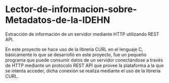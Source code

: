 # Lector-de-informacion-sobre-Metadatos-de-la-IDEHN
Extracción de información de un servidor mediante HTTP utilizando REST API.

En este proyecto se hace uso de la librería CURL en el lenguaje C, básicamente lo que se desarrolló en este proyecto, 
fue un pequeño programa que puede consumir datos de un servidor conectándose a través de HTTP mediante un protocolo REST API que provee 
la plataforma a la que se intenta acceder, dicha conexión se realiza mediante el uso de la librería CURL.
